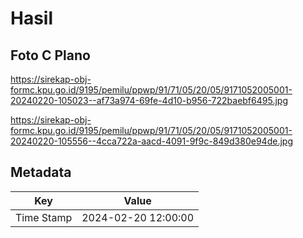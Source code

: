 # Hasil

## Foto C Plano

https://sirekap-obj-formc.kpu.go.id/9195/pemilu/ppwp/91/71/05/20/05/9171052005001-20240220-105023--af73a974-69fe-4d10-b956-722baebf6495.jpg

https://sirekap-obj-formc.kpu.go.id/9195/pemilu/ppwp/91/71/05/20/05/9171052005001-20240220-105556--4cca722a-aacd-4091-9f9c-849d380e94de.jpg


## Metadata

| Key        | Value               |
| ---------- | ------------------- |
| Time Stamp | 2024-02-20 12:00:00 |



